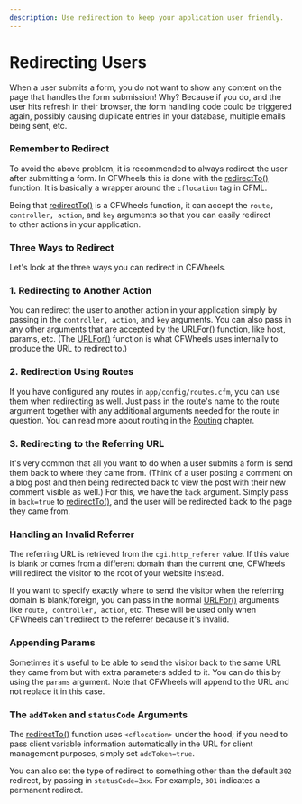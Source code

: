 ```yaml
---
description: Use redirection to keep your application user friendly.
---
```


# Redirecting Users

When a user submits a form, you do not want to show any content on the page that handles the form submission! Why? Because if you do, and the user hits refresh in their browser, the form handling code could be triggered again, possibly causing duplicate entries in your database, multiple emails being sent, etc.

### Remember to Redirect

To avoid the above problem, it is recommended to always redirect the user after submitting a form. In CFWheels this is done with the [redirectTo()](https://api.cfwheels.org/controller.redirectto.html) function. It is basically a wrapper around the `cflocation` tag in CFML.

Being that [redirectTo()](https://api.cfwheels.org/controller.redirectto.html) is a CFWheels function, it can accept the `route, controller, action`, and `key` arguments so that you can easily redirect\
to other actions in your application.

### Three Ways to Redirect

Let's look at the three ways you can redirect in CFWheels.

### 1. Redirecting to Another Action

You can redirect the user to another action in your application simply by passing in the `controller, action`, and `key` arguments. You can also pass in any other arguments that are accepted by the [URLFor()](https://api.cfwheels.org/controller.urlfor.html) function, like host, params, etc. (The [URLFor()](https://api.cfwheels.org/controller.urlfor.html) function is what CFWheels uses internally to produce the URL to redirect to.)

### 2. Redirection Using Routes

If you have configured any routes in `app/config/routes.cfm`, you can use them when redirecting as well. Just pass in the route's name to the route argument together with any additional arguments needed for the route in question. You can read more about routing in the [Routing](https://guides.cfwheels.org/2.5.0/v/3.0.0-snapshot/handling-requests-with-controllers/routing) chapter.

### 3. Redirecting to the Referring URL

It's very common that all you want to do when a user submits a form is send them back to where they came from. (Think of a user posting a comment on a blog post and then being redirected back to view the post with their new comment visible as well.) For this, we have the `back` argument. Simply pass in `back=true` to [redirectTo()](https://api.cfwheels.org/controller.redirectto.html), and the user will be redirected back to the page they came from.

### Handling an Invalid Referrer

The referring URL is retrieved from the `cgi.http_referer` value. If this value is blank or comes from a different domain than the current one, CFWheels will redirect the visitor to the root of your website instead.

If you want to specify exactly where to send the visitor when the referring domain is blank/foreign, you can pass in the normal [URLFor()](https://api.cfwheels.org/controller.urlfor.html) arguments like `route, controller, action`, etc. These will be used only when CFWheels can't redirect to the referrer because it's invalid.

### Appending Params

Sometimes it's useful to be able to send the visitor back to the same URL they came from but with extra parameters added to it. You can do this by using the `params` argument. Note that CFWheels will append to the URL and not replace it in this case.

### The `addToken` and `statusCode` Arguments

The [redirectTo()](https://api.cfwheels.org/controller.redirectto.html) function uses `<cflocation>` under the hood; if you need to pass client variable information automatically in the URL for client management purposes, simply set `addToken=true`.&#x20;

You can also set the type of redirect to something other than the default `302` redirect, by passing in `statusCode=3xx`. For example, `301` indicates a permanent redirect.

